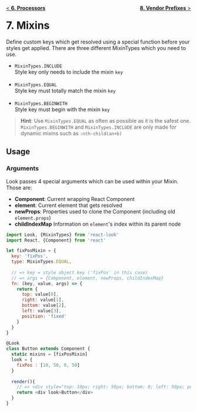 <div style="float:left"><a href="Processors.md">< <b>6. Processors</b></a></div>
<div style="float:right"><a href="VendorPrefixes.md"><b>8. Vendor Prefixes</b> ></a></div>

# 7. Mixins

Define custom keys which get resolved using a special function before your styles get applied. 
There are three different MixinTypes which you need to use.
* `MixinTypes.INCLUDE`<br>
Style key only needs to include the mixin `key`<br><br>
* `MixinTypes.EQUAL` <br>Style key must totally match the mixin `key`<br><br>
* `MixinTypes.BEGINWITH`<br>Style key must begin with the mixin `key`

> **Hint**: Use `MixinTypes.EQUAL` as often as possible as it is the safest one. <br>
`MixinTypes.BEGINWITH` and `MixinTypes.INCLUDE` are only made for dynamic mixins such as `:nth-child(an+b)`

## Usage
### Arguments
Look passes 4 special arguments which can be used within your Mixin. Those are:
* **Component**: Current wrapping React Component
* **element**: Current element that gets resolved
* **newProps**: Properties used to clone the Component (including old `element.props`)
* **childIndexMap** Information on `element`'s index within its parent node

```javascript
import Look, {MixinTypes} from 'react-look'
import React, {Component} from 'react'

let fixPosMixin = {
  key: 'fixPos',
  type: MixinTypes.EQUAL,
  
  // => key = style object key ('fixPos' in this case)
  // => args = {Component, element, newProps, childIndexMap}
  fn: (key, value, args) => {
    return {
      top: value[0],
      right: value[1],
      bottom: value[2],
      left: value[3],
      position: 'fixed'
    }  
  }
}

@Look
class Button extends Component {
  static mixins = [fixPosMixin]
  look = {
    fixPos : [10, 50, 0, 50]
  }
  
  render(){
    // => <div style="top: 10px; right: 50px; bottom: 0; left: 50px; position: fixed">Button</div>
    return <div look>Button</div>
  }
}
```
